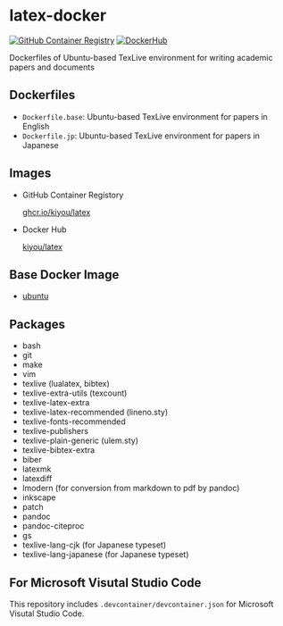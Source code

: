 # latex-docker
[![GitHub Container Registry](https://github.com/kiyou/latex-docker/actions/workflows/ghcr.yml/badge.svg)](https://github.com/kiyou/latex-docker/actions/workflows/ghcr.yml)
[![DockerHub](https://github.com/kiyou/latex-docker/actions/workflows/dockerhub.yml/badge.svg)](https://github.com/kiyou/latex-docker/actions/workflows/dockerhub.yml)

Dockerfiles of Ubuntu-based TexLive environment for writing academic papers and documents

## Dockerfiles
- `Dockerfile.base`: Ubuntu-based TexLive environment for papers in English
- `Dockerfile.jp`: Ubuntu-based TexLive environment for papers in Japanese

## Images
- GitHub Container Registory

    [ghcr.io/kiyou/latex](https://github.com/kiyou/latex-docker/pkgs/container/latex)

- Docker Hub

    [kiyou/latex](https://hub.docker.com/u/kiyou)

## Base Docker Image

- [ubuntu](https://hub.docker.com/_/ubuntu)

## Packages
- bash
- git
- make
- vim
- texlive (lualatex, bibtex)
- texlive-extra-utils (texcount)
- texlive-latex-extra
- texlive-latex-recommended (lineno.sty)
- texlive-fonts-recommended
- texlive-publishers
- texlive-plain-generic (ulem.sty)
- texlive-bibtex-extra
- biber
- latexmk
- latexdiff
- lmodern (for conversion from markdown to pdf by pandoc)
- inkscape
- patch
- pandoc
- pandoc-citeproc
- gs
- texlive-lang-cjk (for Japanese typeset)
- texlive-lang-japanese (for Japanese typeset)

## For Microsoft Visutal Studio Code

This repository includes `.devcontainer/devcontainer.json` for Microsoft Visutal Studio Code.